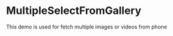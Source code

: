 MultipleSelectFromGallery
=========================

This demo is used for fetch multiple images or videos from phone
